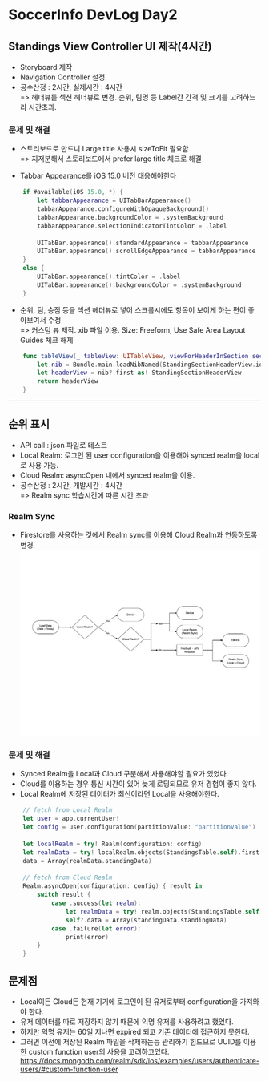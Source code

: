 # SoccerInfo DevLog Day2

## Standings View Controller UI 제작(4시간)
- Storyboard 제작
- Navigation Controller 설정.
- 공수산정 : 2시간, 실제시간 : 4시간  
  => 헤더뷰를 섹션 헤더뷰로 변경. 순위, 팀명 등 Label간 간격 및 크기를 고려하느라 시간초과.

### 문제 및 해결
- 스토리보드로 만드니 Large title 사용시 sizeToFit 필요함  
    => 지저분해서 스토리보드에서 prefer large title 체크로 해결

- Tabbar Appearance를 iOS 15.0 버전 대응해야한다
``` swift
    if #available(iOS 15.0, *) {
        let tabbarAppearance = UITabBarAppearance()
        tabbarAppearance.configureWithOpaqueBackground()
        tabbarAppearance.backgroundColor = .systemBackground
        tabbarAppearance.selectionIndicatorTintColor = .label
        
        UITabBar.appearance().standardAppearance = tabbarAppearance
        UITabBar.appearance().scrollEdgeAppearance = tabbarAppearance
    }
    else {
        UITabBar.appearance().tintColor = .label
        UITabBar.appearance().backgroundColor = .systemBackground
    }
```

- 순위, 팀, 승점 등을 섹션 헤더뷰로 넣어 스크롤시에도 항목이 보이게 하는 편이 좋아보여서 수정  
  => 커스텀 뷰 제작. xib 파일 이용. Size: Freeform, Use Safe Area Layout Guides 체크 해제

``` swift
    func tableView(_ tableView: UITableView, viewForHeaderInSection section: Int) -> UIView? {
        let nib = Bundle.main.loadNibNamed(StandingSectionHeaderView.identifier, owner: self, options: nil)
        let headerView = nib?.first as! StandingSectionHeaderView
        return headerView
    }
```

---


## 순위 표시
- API call : json 파일로 테스트
- Local Realm: 로그인 된 user configuration을 이용해야 synced realm을 local로 사용 가능.
- Cloud Realm: asyncOpen 내에서 synced realm을 이용.
- 공수산정 : 2시간, 개발시간 : 4시간  
  => Realm sync 학습시간에 따른 시간 초과

### Realm Sync
- Firestore를 사용하는 것에서 Realm sync를 이용해 Cloud Realm과 연동하도록 변경.
![DataFlowUsingRealmSync](./DataFlow2.png)

### 문제 및 해결
- Synced Realm을 Local과 Cloud 구분해서 사용해야할 필요가 있었다.
- Cloud를 이용하는 경우 통신 시간이 있어 늦게 로딩되므로 유저 경험이 좋지 않다.
- Local Realm에 저장된 데이터가 최신이라면 Local을 사용해야한다.

```swift
    // fetch from Local Realm
    let user = app.currentUser!
    let config = user.configuration(partitionValue: "partitionValue")

    let localRealm = try! Realm(configuration: config)
    let realmData = try! localRealm.objects(StandingsTable.self).first!
    data = Array(realmData.standingData)

    // fetch from Cloud Realm
    Realm.asyncOpen(configuration: config) { result in
        switch result {
            case .success(let realm):
                let realmData = try! realm.objects(StandingsTable.self).first!
                self?.data = Array(standingData.standingData)                            
            case .failure(let error):
                print(error)
        }
    }    
```

## 문제점
- Local이든 Cloud든 현재 기기에 로그인이 된 유저로부터 configuration을 가져와야 한다.
- 유저 데이터를 따로 저장하지 않기 때문에 익명 유저를 사용하려고 했었다.
- 하지만 익명 유저는 60일 지나면 expired 되고 기존 데이터에 접근하지 못한다.
- 그러면 이전에 저장된 Realm 파일을 삭제하는등 관리하기 힘드므로 UUID를 이용한 custom function user의 사용을 고려하고있다.
https://docs.mongodb.com/realm/sdk/ios/examples/users/authenticate-users/#custom-function-user






